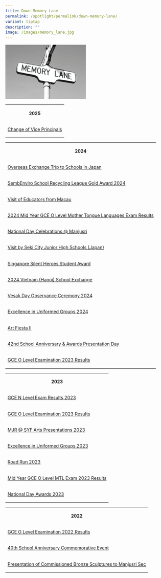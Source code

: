 ```yaml
---
title: Down Memory Lane
permalink: /spotlight/permalink/down-memory-lane/
variant: tiptap
description: ""
image: /images/memory_lane.jpg
---
```

<p></p>
<div class="isomer-image-wrapper">
<img style="width: 50%;" height="auto" width="100%" alt="" src="/images/memory_lane.jpg">
</div>
<p></p>
<table style="minWidth: 25px">
<colgroup>
<col>
</colgroup>
<tbody>
<tr>
<th rowspan="1" colspan="1">
<p>2025</p>
</th>
</tr>
<tr>
<td rowspan="1" colspan="1">
<p><a href="/change-of-vice-principals/" rel="noopener nofollow" target="_blank">Change of Vice Principals</a>
</p>
</td>
</tr>
</tbody>
</table>
<table style="minWidth: 25px">
<colgroup>
<col>
</colgroup>
<tbody>
<tr>
<th rowspan="1" colspan="1">
<p>2024</p>
</th>
</tr>
<tr>
<td rowspan="1" colspan="1">
<p><a href="/overseas-exchange-trip-to-schools-in-japan/" rel="noopener nofollow" target="_blank">Overseas Exchange Trip to Schools in Japan</a>
</p>
</td>
</tr>
<tr>
<td rowspan="1" colspan="1">
<p><a href="/sembenviro-school-recycling-league-gold-award-2024/" rel="noopener nofollow" target="_blank">SembEnviro School Recycling League Gold Award 2024</a>
</p>
</td>
</tr>
<tr>
<td rowspan="1" colspan="1">
<p><a href="/visit-of-educators-from-macau/" rel="noopener nofollow" target="_blank">Visit of Educators from Macau</a>
</p>
</td>
</tr>
<tr>
<td rowspan="1" colspan="1">
<p><a href="/2024-mid-year-gce-o-level-mother-tongue-languages-exam-results/" rel="noopener nofollow" target="_blank">2024 Mid Year GCE O Level Mother Tongue Languages Exam Results</a>
</p>
</td>
</tr>
<tr>
<td rowspan="1" colspan="1">
<p><a href="/national-day-celebrations-manjusri/" rel="noopener nofollow" target="_blank">National Day Celebrations @ Manjusri</a>
</p>
</td>
</tr>
<tr>
<td rowspan="1" colspan="1">
<p><a href="/visit-by-seki-city-junior-high-schools-japan/" rel="noopener nofollow" target="_blank">Visit by Seki City Junior High Schools (Japan)</a>
</p>
</td>
</tr>
<tr>
<td rowspan="1" colspan="1">
<p><a href="/singapore-silent-heroes-student-award/" rel="noopener nofollow" target="_blank">Singapore Silent Heroes Student Award</a>
</p>
</td>
</tr>
<tr>
<td rowspan="1" colspan="1">
<p><a href="/2024-vietnam-hanoi-school-exchange/" rel="noopener nofollow" target="_blank">2024 Vietnam (Hanoi) School Exchange</a>
</p>
</td>
</tr>
<tr>
<td rowspan="1" colspan="1">
<p><a href="/vesak-day-observance-ceremony-2024/" rel="noopener nofollow" target="_blank">Vesak Day Observance Ceremony 2024</a>
</p>
</td>
</tr>
<tr>
<td rowspan="1" colspan="1">
<p><a href="/excellence-in-uniformed-groups-2024/" rel="noopener nofollow" target="_blank">Excellence in Uniformed Groups 2024</a>
</p>
</td>
</tr>
<tr>
<td rowspan="1" colspan="1">
<p><a href="/art-fiesta-ii/" rel="noopener nofollow" target="_blank">Art Fiesta II</a>
</p>
</td>
</tr>
<tr>
<td rowspan="1" colspan="1">
<p><a href="/42nd-school-anniversary-awards-presentation-day/" rel="noopener nofollow" target="_blank">42nd School Anniversary &amp; Awards Presentation Day</a>
</p>
</td>
</tr>
<tr>
<td rowspan="1" colspan="1">
<p><a href="/gce-o-level-exam-2023-results/" rel="noopener nofollow" target="_blank">GCE O Level Examination 2023 Results</a>
</p>
</td>
</tr>
</tbody>
</table>
<table style="minWidth: 25px">
<colgroup>
<col>
</colgroup>
<tbody>
<tr>
<th rowspan="1" colspan="1">
<p>2023</p>
</th>
</tr>
<tr>
<td rowspan="1" colspan="1">
<p><a href="/spotlight/permalink/gce-n-level-exam-results-2023/" rel="noopener noreferrer nofollow" target="_blank">GCE N Level Exam Results 2023</a>
</p>
</td>
</tr>
<tr>
<td rowspan="1" colspan="1">
<p><a href="/spotlight/permalink/gce-o-level-exam-2023-results/" rel="noopener noreferrer nofollow" target="_blank">GCE O Level Examination 2023 Results</a>
</p>
</td>
</tr>
<tr>
<td rowspan="1" colspan="1">
<p><a href="/spotlight/mjr-syf-2023/" rel="noopener noreferrer nofollow" target="_blank">MJR @ SYF Arts Presentations 2023</a>
</p>
</td>
</tr>
<tr>
<td rowspan="1" colspan="1">
<p><a href="/spotlight/excellence-uniform-groups-2023/" rel="noopener noreferrer nofollow" target="_blank">Excellence in Uniformed Groups 2023</a>
</p>
</td>
</tr>
<tr>
<td rowspan="1" colspan="1">
<p><a href="/spotlight/road-run/" rel="noopener noreferrer nofollow" target="_blank">Road Run 2023</a>
</p>
</td>
</tr>
<tr>
<td rowspan="1" colspan="1">
<p><a href="/news/mtl-exam-results/" rel="noopener noreferrer nofollow" target="_blank">Mid Year GCE O Level MTL Exam 2023 Results</a>
</p>
</td>
</tr>
<tr>
<td rowspan="1" colspan="1">
<p><a href="/news/permalink/nd-awards-2023/" rel="noopener noreferrer nofollow" target="_blank">National Day Awards 2023</a>
</p>
</td>
</tr>
</tbody>
</table>
<table style="minWidth: 25px">
<colgroup>
<col>
</colgroup>
<tbody>
<tr>
<th rowspan="1" colspan="1">
<p>2022</p>
</th>
</tr>
<tr>
<td rowspan="1" colspan="1">
<p><a href="/spotlight/gce-o-2022/" rel="noopener noreferrer nofollow" target="_blank">GCE O Level Examination 2022 Results</a>
</p>
</td>
</tr>
<tr>
<td rowspan="1" colspan="1">
<p><a href="/spotlight/40th-school-anni/" rel="noopener noreferrer nofollow" target="_blank">40th School Anniversary Commemorative Event</a>
</p>
</td>
</tr>
<tr>
<td rowspan="1" colspan="1">
<p><a href="/spotlight/presentation-of-comm/" rel="noopener noreferrer nofollow" target="_blank">Presentation of Commissioned Bronze Sculptures to Manjusri Sec</a>
</p>
</td>
</tr>
</tbody>
</table>
<p></p>